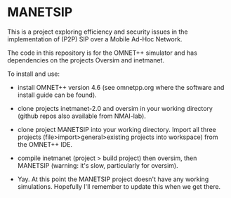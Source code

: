 # MANETSIP

This is a project exploring efficiency and security issues in the implementation of (P2P) SIP over a Mobile Ad-Hoc Network.

The code in this repository is for the OMNET++ simulator and has dependencies on the projects Oversim and inetmanet.

To install and use:
- install OMNET++ version 4.6 (see omnetpp.org where the software and install guide can be found).
- clone projects inetmanet-2.0 and oversim in your working directory (github repos also available from NMAI-lab).
- clone project MANETSIP into your working directory.
Import all three projects (file>import>general>existing projects into workspace) from the OMNET++ IDE.
- compile inetmanet (project > build project) then oversim, then MANETSIP (warning: it's slow, particularly for oversim).

- Yay. At this point the MANETSIP project doesn't have any working simulations. 
Hopefully I'll remember to update this when we get there.
